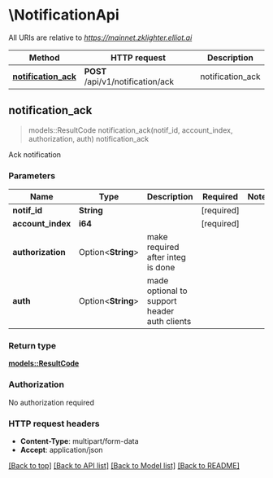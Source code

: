 # \NotificationApi

All URIs are relative to *https://mainnet.zklighter.elliot.ai*

Method | HTTP request | Description
------------- | ------------- | -------------
[**notification_ack**](NotificationApi.md#notification_ack) | **POST** /api/v1/notification/ack | notification_ack



## notification_ack

> models::ResultCode notification_ack(notif_id, account_index, authorization, auth)
notification_ack

Ack notification

### Parameters


Name | Type | Description  | Required | Notes
------------- | ------------- | ------------- | ------------- | -------------
**notif_id** | **String** |  | [required] |
**account_index** | **i64** |  | [required] |
**authorization** | Option<**String**> |  make required after integ is done |  |
**auth** | Option<**String**> |  made optional to support header auth clients |  |

### Return type

[**models::ResultCode**](ResultCode.md)

### Authorization

No authorization required

### HTTP request headers

- **Content-Type**: multipart/form-data
- **Accept**: application/json

[[Back to top]](#) [[Back to API list]](../README.md#documentation-for-api-endpoints) [[Back to Model list]](../README.md#documentation-for-models) [[Back to README]](../README.md)


